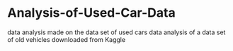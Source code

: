 # Analysis-of-Used-Car-Data
data analysis made on the data set of used cars
data analysis of a data set of old vehicles downloaded from Kaggle
